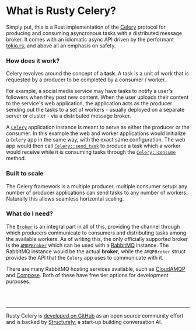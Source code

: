 # What is Rusty Celery?

Simply put, this is a Rust implementation of the [Celery](http://www.celeryproject.org/) protocol for producing and consuming asyncronous tasks with a distributed message broker.
It comes with an idiomatic async API driven by the performant [tokio.rs](https://tokio.rs/), and above all an emphasis on safety.

### How does it work?

Celery revolves around the concept of a **task**. A task is a unit of work that is requested by a producer to be completed by a consumer / worker.

For example, a social media service may have tasks to notify a user's followers when they post new content. When the user uploads their content to the service's web application, the application acts as the producer sending out the tasks to a set of workers - usually deployed on a separate server or cluster - via a distributed message broker.

A [`Celery`](https://docs.rs/celery/*/celery/struct.Celery.html) application instance is meant to serve as either the producer or the consumer. In this example the web and worker applications would initialize a `Celery` app in the same way, with the exact same configuration. The web app would then call [`Celery::send_task`](https://docs.rs/celery/*/celery/struct.Celery.html#method.send_task) to produce a task which a worker would receive while it is consuming tasks through the [`Celery::consume`](https://docs.rs/celery/*/celery/struct.Celery.html#method.consume) method.

### Built to scale

The Celery framework is a multiple producer, multiple consumer setup: any number of producer applications can send tasks to any number of workers. Naturally this allows seamless horizontal scaling.

### What do I need?

The [`Broker`](https://docs.rs/celery/*/celery/broker/trait.Broker.html) is an integral part in all of this, providing the channel through which producers communicate to consumers and distributing tasks among the available workers. As of writing this, the only officially supported broker is the [`AMQPBroker`](https://docs.rs/celery/*/celery/broker/struct.AMQPBroker.html) which can be used with a [RabbitMQ](https://www.rabbitmq.com/) instance. The RabbitMQ instance would be the actual **broker**, while the `AMQPBroker` struct provides the API that the `Celery` app uses to communicate with it.

There are many RabbitMQ hosting services available, such as [CloudAMQP](https://www.cloudamqp.com/) and [Compose](https://www.compose.com/databases/rabbitmq). Both of these have free tier options for development purposes.

<br/>
<br/>

---

Rusty Celery is [developed on GitHub](https://github.com/rusty-celery) as an open source community effort and is backed by [Structurely](https://structurely.com/), a start-up building conversation AI.
